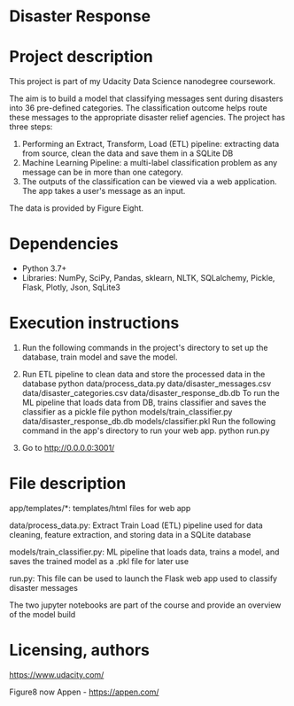 # Disaster Response

# Project description
This project is part of my Udacity Data Science nanodegree coursework. 

The aim is to build a model that classifying messages sent during disasters into 36 pre-defined categories. The classification outcome helps route these messages to the appropriate disaster relief agencies. The project has three steps:
1. Performing an Extract, Transform, Load (ETL) pipeline: extracting data from source, clean the data and save them in a SQLite DB
2. Machine Learning Pipeline: a multi-label classification problem as any message can be in more than one category.
3. The outputs of the classification can be viewed via a web application. The app takes a user's message as an input.

The data is provided by Figure Eight.

# Dependencies 
- Python 3.7+
- Libraries: NumPy, SciPy, Pandas, sklearn, NLTK, SQLalchemy, Pickle, Flask, Plotly, Json, SqLite3

# Execution instructions
1. Run the following commands in the project's directory to set up the database, train model and save the model.

2. Run ETL pipeline to clean data and store the processed data in the database python data/process_data.py data/disaster_messages.csv data/disaster_categories.csv data/disaster_response_db.db
To run the ML pipeline that loads data from DB, trains classifier and saves the classifier as a pickle file python models/train_classifier.py data/disaster_response_db.db models/classifier.pkl
Run the following command in the app's directory to run your web app. python run.py

3. Go to http://0.0.0.0:3001/

# File description
app/templates/*: templates/html files for web app

data/process_data.py: Extract Train Load (ETL) pipeline used for data cleaning, feature extraction, and storing data in a SQLite database

models/train_classifier.py: ML pipeline that loads data, trains a model, and saves the trained model as a .pkl file for later use

run.py: This file can be used to launch the Flask web app used to classify disaster messages

The two jupyter notebooks are part of the course and provide an overview of the model build

# Licensing, authors
https://www.udacity.com/

Figure8 now Appen - https://appen.com/


